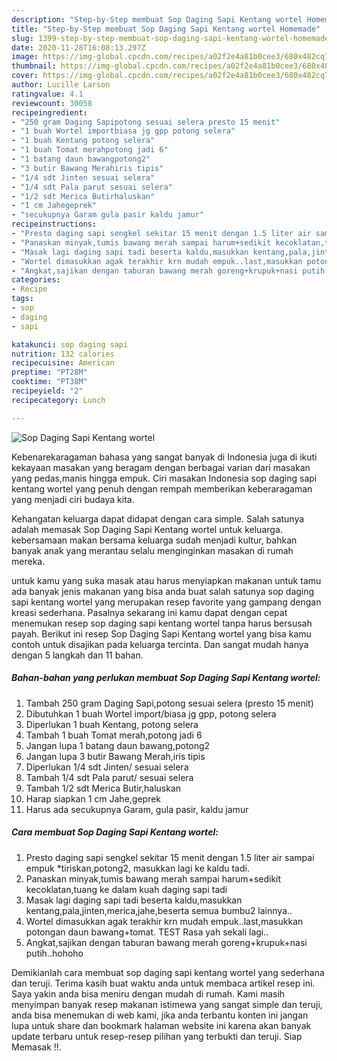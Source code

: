 ```yaml
---
description: "Step-by-Step membuat Sop Daging Sapi Kentang wortel Homemade"
title: "Step-by-Step membuat Sop Daging Sapi Kentang wortel Homemade"
slug: 1399-step-by-step-membuat-sop-daging-sapi-kentang-wortel-homemade
date: 2020-11-28T16:08:13.297Z
image: https://img-global.cpcdn.com/recipes/a02f2e4a81b0cee3/680x482cq70/sop-daging-sapi-kentang-wortel-foto-resep-utama.jpg
thumbnail: https://img-global.cpcdn.com/recipes/a02f2e4a81b0cee3/680x482cq70/sop-daging-sapi-kentang-wortel-foto-resep-utama.jpg
cover: https://img-global.cpcdn.com/recipes/a02f2e4a81b0cee3/680x482cq70/sop-daging-sapi-kentang-wortel-foto-resep-utama.jpg
author: Lucille Larson
ratingvalue: 4.1
reviewcount: 30058
recipeingredient:
- "250 gram Daging Sapipotong sesuai selera presto 15 menit"
- "1 buah Wortel importbiasa jg gpp potong selera"
- "1 buah Kentang potong selera"
- "1 buah Tomat merahpotong jadi 6"
- "1 batang daun bawangpotong2"
- "3 butir Bawang Merahiris tipis"
- "1/4 sdt Jinten sesuai selera"
- "1/4 sdt Pala parut sesuai selera"
- "1/2 sdt Merica Butirhaluskan"
- "1 cm Jahegeprek"
- "secukupnya Garam gula pasir kaldu jamur"
recipeinstructions:
- "Presto daging sapi sengkel sekitar 15 menit dengan 1.5 liter air sampai empuk *tiriskan,potong2, masukkan lagi ke kaldu tadi."
- "Panaskan minyak,tumis bawang merah sampai harum+sedikit kecoklatan,tuang ke dalam kuah daging sapi tadi"
- "Masak lagi daging sapi tadi beserta kaldu,masukkan kentang,pala,jinten,merica,jahe,beserta semua bumbu2 lainnya.."
- "Wortel dimasukkan agak terakhir krn mudah empuk..last,masukkan potongan daun bawang+tomat. TEST Rasa yah sekali lagi.."
- "Angkat,sajikan dengan taburan bawang merah goreng+krupuk+nasi putih..hohoho"
categories:
- Recipe
tags:
- sop
- daging
- sapi

katakunci: sop daging sapi 
nutrition: 132 calories
recipecuisine: American
preptime: "PT28M"
cooktime: "PT38M"
recipeyield: "2"
recipecategory: Lunch

---
```



![Sop Daging Sapi Kentang wortel](https://img-global.cpcdn.com/recipes/a02f2e4a81b0cee3/680x482cq70/sop-daging-sapi-kentang-wortel-foto-resep-utama.jpg)

Kebenarekaragaman bahasa yang sangat banyak di Indonesia juga di ikuti kekayaan masakan yang beragam dengan berbagai varian dari masakan yang pedas,manis hingga empuk. Ciri masakan Indonesia sop daging sapi kentang wortel yang penuh dengan rempah memberikan keberaragaman yang menjadi ciri budaya kita.




Kehangatan keluarga dapat didapat dengan cara simple. Salah satunya adalah memasak Sop Daging Sapi Kentang wortel untuk keluarga. kebersamaan makan bersama keluarga sudah menjadi kultur, bahkan banyak anak yang merantau selalu menginginkan masakan di rumah mereka.

untuk kamu yang suka masak atau harus menyiapkan makanan untuk tamu ada banyak jenis makanan yang bisa anda buat salah satunya sop daging sapi kentang wortel yang merupakan resep favorite yang gampang dengan kreasi sederhana. Pasalnya sekarang ini kamu dapat dengan cepat menemukan resep sop daging sapi kentang wortel tanpa harus bersusah payah.
Berikut ini resep Sop Daging Sapi Kentang wortel yang bisa kamu contoh untuk disajikan pada keluarga tercinta. Dan sangat mudah hanya dengan 5 langkah dan 11 bahan.


<!--inarticleads1-->

##### Bahan-bahan yang perlukan membuat Sop Daging Sapi Kentang wortel:

1. Tambah 250 gram Daging Sapi,potong sesuai selera (presto 15 menit)
1. Dibutuhkan 1 buah Wortel import/biasa jg gpp, potong selera
1. Diperlukan 1 buah Kentang, potong selera
1. Tambah 1 buah Tomat merah,potong jadi 6
1. Jangan lupa 1 batang daun bawang,potong2
1. Jangan lupa 3 butir Bawang Merah,iris tipis
1. Diperlukan 1/4 sdt Jinten/ sesuai selera
1. Tambah 1/4 sdt Pala parut/ sesuai selera
1. Tambah 1/2 sdt Merica Butir,haluskan
1. Harap siapkan 1 cm Jahe,geprek
1. Harus ada secukupnya Garam, gula pasir, kaldu jamur




<!--inarticleads2-->

##### Cara membuat  Sop Daging Sapi Kentang wortel:

1. Presto daging sapi sengkel sekitar 15 menit dengan 1.5 liter air sampai empuk *tiriskan,potong2, masukkan lagi ke kaldu tadi.
1. Panaskan minyak,tumis bawang merah sampai harum+sedikit kecoklatan,tuang ke dalam kuah daging sapi tadi
1. Masak lagi daging sapi tadi beserta kaldu,masukkan kentang,pala,jinten,merica,jahe,beserta semua bumbu2 lainnya..
1. Wortel dimasukkan agak terakhir krn mudah empuk..last,masukkan potongan daun bawang+tomat. TEST Rasa yah sekali lagi..
1. Angkat,sajikan dengan taburan bawang merah goreng+krupuk+nasi putih..hohoho




Demikianlah cara membuat sop daging sapi kentang wortel yang sederhana dan teruji. Terima kasih buat waktu anda untuk membaca artikel resep ini. Saya yakin anda bisa meniru dengan mudah di rumah. Kami masih menyimpan banyak resep makanan istimewa yang sangat simple dan teruji, anda bisa menemukan di web kami, jika anda terbantu konten ini jangan lupa untuk share dan bookmark halaman website ini karena akan banyak update terbaru untuk resep-resep pilihan yang terbukti dan teruji. Siap Memasak !!. 
